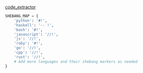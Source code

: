 [code_extractor](code_extractor.md)

```python
SHEBANG_MAP = {
    'python': '#!',
    'haskell': '-- !',
    'bash': '#!',
    'javascript': '//!',
    'js': '//!',
    'ruby': '#!',
    'go': '//!',
    'cpp': '//!',
    'rust': '//!',
    # Add more languages and their shebang markers as needed
}
```
